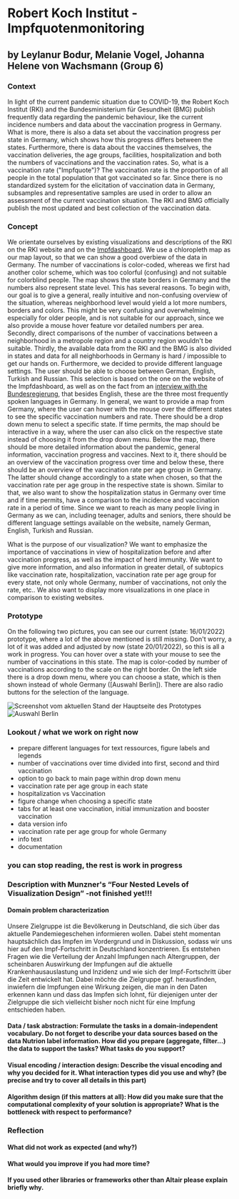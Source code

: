 # Robert Koch Institut - Impfquotenmonitoring
## by Leylanur Bodur, Melanie Vogel, Johanna Helene von Wachsmann (Group 6)

### Context
In light of the current pandemic situation due to COVID-19, the Robert Koch Institut (RKI) and the Bundesministerium für Gesundheit (BMG) publish frequently data regarding the pandemic behaviour, like the current incidence numbers and data about the vaccination progress in Germany. What is more, there is also a data set about the vaccination progress per state in Germany, which shows how this progress differs between the states. Furthermore, there is data about the vaccines themselves, the vaccination deliveries, the age groups, facilities, hospitalization and both the numbers of vaccinations and the vaccination rates.
So, what is a vaccination rate ("Impfquote")?
The vaccination rate is the proportion of all people in the total population that got vaccinated so far. Since there is no standardized system for the elicitation of vaccination data in Germany, subsamples and representative samples are used in order to allow an assessment of the current vaccination situation. The RKI and BMG officially publish the most updated  and best collection of the vaccination data.

### Concept
We orientate ourselves by existing visualizations and descriptions of the RKI on the RKI website and on the [Impfdashboard](https://impfdashboard.de/daten). We use a chloropleth map as our map layout, so that we can show a good overbiew of the data in Germany. The number of vaccinations is color-coded, whereas we first had another color scheme, which was too colorful (confusing) and not suitable for colorblind people. 
The map shows the state borders in Germany and the numbers also represent state level. This has several reasons. To begin with, our goal is to give a general, really intuitive and non-confusing overview of the situation, whereas neighborhood level would yield a lot more numbers, borders and colors. This might be very confusing and overwhelming, especially for older people, and is not suitable for our approach, since we also provide a mouse hover feature vor detailed numbers per area. Secondly, direct comparisons of the number of vaccinations between a neighborhood in a metropole region and a country region wouldn't be suitable. Thirdly, the available data from the RKI and the BMG is also divided in states and data for all neighborhoods in Germany is hard / impossible to get our hands on. 
Furthermore, we decided to provide different language settings. The user should be able to choose between German, English, Turkish and Russian. This selection is based on the one on the website of the Impfdashboard, as well as on the fact from an [interview with the Bundesregierung](https://www.bundesregierung.de/breg-de/suche/interview-muttersprache-1721084#:~:text=Zu%20den%20meistgesprochenen%20Sprachen%20in%20Deutschland%20z%C3%A4hlen%2C%20neben%20nat%C3%BCrlich%20dem%20Deutschen%2C%20Russisch%20mit%20bis%20zu%20drei%20Millionen%20Muttersprachlern%2C%20T%C3%BCrkisch%20mit%20mehr%20als%20zwei%20Millionen%20Muttersprachlern), that besides English, these are the three most frequently spoken languages in Germany.
In general, we want to provide a map from Germany, where the user can hover with the mouse over the different states to see the specific vaccination numbers and rate. There should be a drop down menu to select a specific state. If time permits, the map should be interactive in a way, where the user can also click on the respective state instead of choosing it from the drop down menu. Below the map, there should be more detailed information about the pandemic, general information, vaccination progress and vaccines. Next to it, there should be an overview of the vaccination progress over time and below these, there should be an overview of the vaccination rate per age group in Germany. The latter should change accordingly to a state when chosen, so that the vaccination rate per age group in the respective state is shown. Similar to that, we also want to show the hospitalization status in Germany over time and if time permits, have a comparison to the incidence and vaccination rate in a period of time. Since we want to reach as many people living in Germany as we can, including teenager, adults and seniors, there should be different language settings available on the website, namely German, English, Turkish and Russian. 

What is the purpose of our visualization?
We want to emphasize the importance of vaccinations in view of hospitalization before and after vaccination progress, as well as the impact of herd immunity. We want to give more information, and also information in greater detail, of subtopics like vaccination rate, hospitalization, vaccination rate per age group for every state, not only whole Germany, number of vaccinations, not only the rate, etc.. We also want to display more visualizations in one place in comparison to existing websites.


### Prototype
On the following two pictures, you can see our current (state: 16/01/2022) prototype, where a lot of the above mentioned is still missing. Don't worry, a lot of it was added and adjusted by now (state 20/01/2022), so this is all a work in progress. You can hover over a state with your mouse to see the number of vaccinations in this state. The map is color-coded by number of vaccinations according to the scale on the right border. On the left side there is a drop down menu, where you can choose a state, which is then shown instead of whole Germany ([Auswahl Berlin]). There are also radio buttons for the selection of the language.

![Screenshot vom aktuellen Stand der Hauptseite des Prototypes](../prototype_germany.jpg)
![Auswahl Berlin](../prototype_germany.jpg)

### Lookout /  what we work on right now
- prepare different languages for text ressources, figure labels and legends
- number of vaccinations over time divided into first, second and third vaccination
- option to go back to main page within drop down menu
- vaccination rate per age group in each state
- hospitalization vs Vaccination
- figure change when choosing a specific state
- tabs for at least one vaccination, initial immunization and booster vaccination
- data version info
- vaccination rate per age group for whole Germany
- info text
- documentation




### you can stop reading, the rest is work in progress

### Description with Munzner's “Four Nested Levels of Visualization Design” -not finished yet!!!
#### Domain problem characterization
Unsere Zielgruppe ist die Bevölkerung in Deutschland, die sich über das aktuelle Pandemiegeschehen informieren wollen. Dabei steht momentan hauptsächlich das Impfen im Vordergrund und in Diskussion, sodass wir uns hier auf den Impf-Fortschritt in Deutschland konzentrieren. Es entstehen Fragen wie die Verteilung der Anzahl Impfungen nach Altergruppen, der scheinbaren Auswirkung der Impfungen auf die aktuelle Krankenhausauslastung und Inzidenz und wie sich der Impf-Fortschritt über die Zeit entwickelt hat. Dabei möchte die Zielgruppe ggf. herausfinden, inwiefern die Impfungen eine Wirkung zeigen, die man in den Daten erkennen kann und dass das Impfen sich lohnt, für diejenigen unter der Zielgruppe die sich vielleicht bisher noch nicht für eine Impfung entschieden haben. 

#### Data / task abstraction: Formulate the tasks in a domain-independent vocabulary. Do not forget to describe your data sources based on the data Nutrion label information. How did you prepare (aggregate, filter...) the data to support the tasks? What tasks do you support?


#### Visual encoding / interaction design: Describe the visual encoding and why you decided for it. What interaction types did you use and why? (be precise and try to cover all details in this part)

#### Algorithm design (if this matters at all): How did you make sure that the computational complexity of your solution is appropriate? What is the bottleneck with respect to performance?


### Reflection
#### What did not work as expected (and why?)
#### What would you improve if you had more time?
#### If you used other libraries or frameworks other than Altair please explain briefly why.

